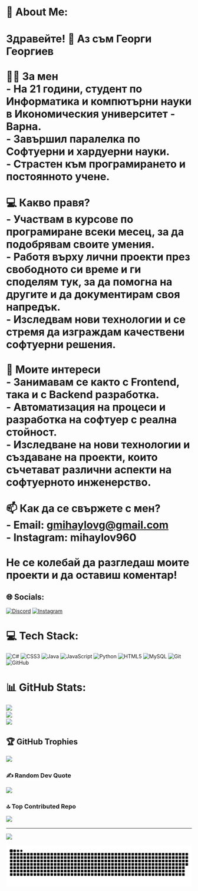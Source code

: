 # 💫 About Me:
# Здравейте! 👋 Аз съм Георги Георгиев<br><br>👨‍🎓 За мен<br>- На 21 години, студент по Информатика и компютърни науки в Икономическия университет - Варна.  <br>- Завършил паралелка по Софтуерни и хардуерни науки.  <br>- Страстен към програмирането и постоянното учене.  <br><br>💻 Какво правя?  <br>- Участвам в курсове по програмиране всеки месец, за да подобрявам своите умения.  <br>- Работя върху лични проекти през свободното си време и ги споделям тук, за да помогна на другите и да документирам своя напредък.  <br>- Изследвам нови технологии и се стремя да изграждам качествени софтуерни решения.  <br><br>🎯 Моите интереси  <br>- Занимавам се както с Frontend, така и с Backend разработка.  <br>- Автоматизация на процеси и разработка на софтуер с реална стойност.  <br>- Изследване на нови технологии и създаване на проекти, които съчетават различни аспекти на софтуерното инженерство.  <br><br>📫 Как да се свържете с мен?  <br>- Email: gmihaylovg@gmail.com<br>- Instagram: mihaylov960<br><br>Не се колебай да разгледаш моите проекти и да оставиш коментар!



## 🌐 Socials:
[![Discord](https://img.shields.io/badge/Discord-%237289DA.svg?logo=discord&logoColor=white)](https://discord.gg/bggeorge1912#2348) [![Instagram](https://img.shields.io/badge/Instagram-%23E4405F.svg?logo=Instagram&logoColor=white)](https://instagram.com/mihaylov960) 

# 💻 Tech Stack:
![C#](https://img.shields.io/badge/c%23-%23239120.svg?style=for-the-badge&logo=csharp&logoColor=white) ![CSS3](https://img.shields.io/badge/css3-%231572B6.svg?style=for-the-badge&logo=css3&logoColor=white) ![Java](https://img.shields.io/badge/java-%23ED8B00.svg?style=for-the-badge&logo=openjdk&logoColor=white) ![JavaScript](https://img.shields.io/badge/javascript-%23323330.svg?style=for-the-badge&logo=javascript&logoColor=%23F7DF1E) ![Python](https://img.shields.io/badge/python-3670A0?style=for-the-badge&logo=python&logoColor=ffdd54) ![HTML5](https://img.shields.io/badge/html5-%23E34F26.svg?style=for-the-badge&logo=html5&logoColor=white) ![MySQL](https://img.shields.io/badge/mysql-4479A1.svg?style=for-the-badge&logo=mysql&logoColor=white) ![Git](https://img.shields.io/badge/git-%23F05033.svg?style=for-the-badge&logo=git&logoColor=white) ![GitHub](https://img.shields.io/badge/github-%23121011.svg?style=for-the-badge&logo=github&logoColor=white)
# 📊 GitHub Stats:
![](https://github-readme-stats.vercel.app/api?username=GeorgiGeorgiev-IT&theme=dark&hide_border=false&include_all_commits=false&count_private=false)<br/>
![](https://github-readme-streak-stats.herokuapp.com/?user=GeorgiGeorgiev-IT&theme=dark&hide_border=false)<br/>
![](https://github-readme-stats.vercel.app/api/top-langs/?username=GeorgiGeorgiev-IT&theme=dark&hide_border=false&include_all_commits=false&count_private=false&layout=compact)

## 🏆 GitHub Trophies
![](https://github-profile-trophy.vercel.app/?username=GeorgiGeorgiev-IT&theme=radical&no-frame=false&no-bg=true&margin-w=4)

### ✍️ Random Dev Quote
![](https://quotes-github-readme.vercel.app/api?type=horizontal&theme=radical)

### 🔝 Top Contributed Repo
![](https://github-contributor-stats.vercel.app/api?username=GeorgiGeorgiev-IT&limit=5&theme=dark&combine_all_yearly_contributions=true)

---
[![](https://visitcount.itsvg.in/api?id=GeorgiGeorgiev-IT&icon=0&color=0)](https://visitcount.itsvg.in)

![snake gif](https://github.com/GeorgiGeorgiev-IT/GeorgiGeorgiev-IT/blob/output/github-snake-dark.svg)

<!-- Proudly created with GPRM ( https://gprm.itsvg.in ) -->
